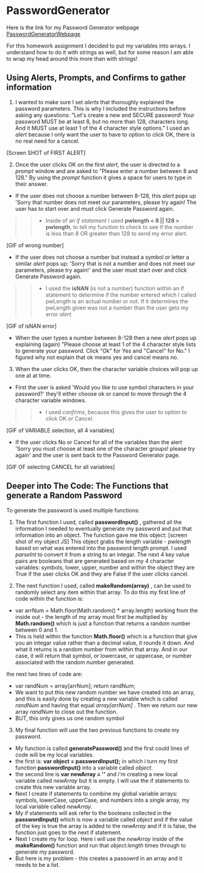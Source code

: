# PasswordGenerator

Here is the link for my Password Generator webpage [PasswordGeneratorWebpage]( https://ksfallon.github.io/PasswordGenerator/)

For this homework assignment I decided to put my variables into arrays. I understand how to do it with strings as well, but for some reason I am able to wrap my head around this more than with strings!

## Using Alerts, Prompts, and Confirms to gather information

1. I wanted to make sure I set *alerts* that thoroughly explained the password parameters. This is why I included the instructions before asking any questions: "Let's create a new and SECURE password! Your password MUST be at least 8, but no more than 128, characters long. And it MUST use at least 1 of the 4 character style options." I used an *alert* because I only want the user to have to option to click OK, there is no real need for a cancel.

[Screen SHOT of FIRST ALERT] 

2. Once the user clicks OK on the first *alert*, the user is directed to a *prompt* window and are asked to "Please enter a number between 8 and 128." By using the *prompt* function it gives a space for users to type in their answer. 
- If the user does not choose a number between 8-128, this *alert* pops up 'Sorry that number does not meet our parameters, please try again! The user has to start over and must click Generate Password again.
>> - Inside of an *if statement* I used **pwlength < 8 || 128 > pwlength**, to tell my function to check to see if the number is less than 8 OR greater than 128 to send my error alert.

[GIF of wrong number]

- If the user does not choose a number but instead a symbol or letter a similar *alert* pops up: 'Sorry that is not a number and does not meet our parameters, please try again!' and the user must start over and click Generate Password again. 
>> - I used the **isNAN** (is not a number) function within an if statement to determine if the number entered which I called pwLength is an actual number or not. If it determines the pwLength given was not a number than the user gets my error *alert*.

[GIF of isNAN error]

- When the user types a number between 8-128 then a new *alert* pops up explaining (again) "Please choose at least 1 of the 4 character style lists to generate your password. Click "Ok" for Yes and "Cancel" for No." I figured why not explain that ok means yes and cancel means no. 

3. When the user clicks OK, then the character variable choices will pop up one at at time. 
- First the user is asked 'Would you like to use symbol characters in your password?' they'll either choose ok or cancel to move through the 4 character variable windows.
>> - I used *confirms*, because this gives the user to option to click OK or Cancel.

[GIF of VARIABLE selection, all 4 variables]

- If the user clicks No or Cancel for all of the variables than the alert 'Sorry you must choose at least one of the character groups! please try again' and the user is sent back to the Password Generator page.

[GIF OF selecting CANCEL for all variables]

## Deeper into The Code: The Functions that generate a Random Password 

To generate the password is used multiple functions:
1. The first function I used, called **passwordInput()** , gathered all the information I needed to eventually generate my password and put that information into an object. The function gave me this object:
[screen shot of my object JS]
This object grabs the length variable - *pwlength* based on what was entered into the password length prompt. I used *parseInt* to convert it from a string to an integar. The next 4 key value pairs are booleans that are generated based on my 4 character variables: symbols, lower, upper, number and within the object they are True if the user clicks OK and they are False if the user clicks cancel.

2. The next function I used, called **makeRandom(array)** , can be used to randomly select any item within that array. To do this my first line of code within the function is:

- var arrNum = Math.floor(Math.random() * array.length) 
working from the inside out - the length of my array must first be multiplied by **Math.random()** which is just a function that returns a random number between 0 and 1. 
- This is held within the function **Math.floor()** which is a function that give you an integar value rather than a decimal value, it rounds it down. And what it returns is a random number from within that array. And in our case, it will return that symbol, or lowercase, or uppercase, or number associated with the random number generated. 

the next two lines of code are:

- var randNum = array[arrNum];
    return randNum;
- We want to put this new random number we have created into an array, and this is easily done by creating a new variable which is called *randNum* and having that equal *array[arrNum]* . Then we return our new array *randNum* to close out the function.
- BUT, this only gives us one random symbol

3. My final function will use the two previous functions to create my password. 
- My function is called **generatePassword()** and the first could lines of code will be my local variables. 
- the first is: **var object = passwordInput();** in which i turn my first function **passwordInput()** into a variable called *object*.
- the second line is **var newArray = ''** and i'm creating a new local variable called *newArray* but it is empty. I will use the if statements to create this new variable array.
- Next I create if statements to combine my global variable arrays: symbols, lowerCase, upperCase, and numbers into a single array, my local variable called *newArray*.
- My if statements will ask refer to the booleans collected in the **passwordInput()** which is now a variable called *object* and if the value of the key is true the array is added to the *newArray* and if it is false, the function just goes to the next if statement.
- Next I create my for loop. Here i will use the *newArray* inside of the **makeRandom()** function and run that *object.length* times through to generate my password.
- But here is my problem - this creates a passowrd in an array and it needs to be a list.







